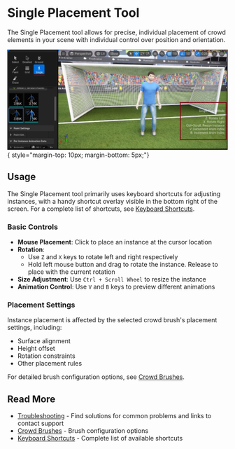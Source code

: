 # Single Placement Tool

The Single Placement tool allows for precise, individual placement of crowd elements in your scene with individual control over position and orientation.

![Single Placement Tool](assets/crowd_single_placement.jpg){ style="margin-top: 10px; margin-bottom: 5px;"}
## Usage
The Single Placement tool primarily uses keyboard shortcuts for adjusting instances, with a handy shortcut overlay visible in the bottom right of the screen. For a complete list of shortcuts, see [Keyboard Shortcuts](crowd-tools-keyboard-shortcuts.md).

### Basic Controls
- **Mouse Placement**: Click to place an instance at the cursor location
- **Rotation**: 
    - Use `Z` and `X` keys to rotate left and right respectively
    - Hold left mouse button and drag to rotate the instance. Release to place with the current rotation
- **Size Adjustment**: Use `Ctrl + Scroll Wheel` to resize the instance
- **Animation Control**: Use `V` and `B` keys to preview different animations

### Placement Settings
Instance placement is affected by the selected crowd brush's placement settings, including:

- Surface alignment
- Height offset
- Rotation constraints
- Other placement rules

For detailed brush configuration options, see [Crowd Brushes](crowd-brushes.md).

## Read More
- [Troubleshooting](troubleshooting.md) - Find solutions for common problems and links to contact support
- [Crowd Brushes](crowd-brushes.md) - Brush configuration options
- [Keyboard Shortcuts](crowd-tools-keyboard-shortcuts.md) - Complete list of available shortcuts

